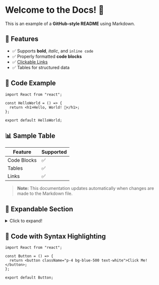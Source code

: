 # Welcome to the Docs! 📖

This is an example of a **GitHub-style README** using Markdown.

## 🚀 Features
- ✅ Supports **bold**, _italic_, and `inline code`
- ✅ Properly formatted **code blocks**
- ✅ [Clickable Links](https://example.com)
- ✅ Tables for structured data

## 🔹 Code Example
```tsx
import React from "react";

const HelloWorld = () => {
  return <h1>Hello, World! 👋</h1>;
};

export default HelloWorld;
```

## 📊 Sample Table

| Feature     | Supported |
|------------|-----------|
| Code Blocks | ✅        |
| Tables      | ✅        |
| Links       | ✅        |

> **Note:** This documentation updates automatically when changes are made to the Markdown file.


## 🔹 Expandable Section

<details>
  <summary>Click to expand!</summary>

  This is a **collapsible section** in Markdown.
  - ✅ Supports text formatting.
  - ✅ Works like GitHub READMEs.
  - ✅ Perfect for long explanations.

</details>

## 🎨 Code with Syntax Highlighting

```tsx
import React from "react";

const Button = () => {
  return <button className="p-4 bg-blue-500 text-white">Click Me!</button>;
};

export default Button;
```
